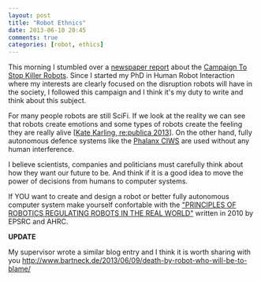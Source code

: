 ```yaml
---
layout: post
title: "Robot Ethnics"
date: 2013-06-10 20:45
comments: true
categories: [robot, ethics]
---
```

This morning I stumbled over a [newspaper report](http://www.stuff.co.nz/the-press/technology/8740534/Terminator-like-killer-robots-worry-UN) about the [Campaign To Stop Killer Robots](http://www.stopkillerrobots.org). Since I started my PhD in Human Robot Interaction where my interests are clearly focused on the disruption robots will have in the society, I followed this campaign and I think it's my duty to write and think about this subject. 

For many people robots are still SciFi. If we look at the reality we can see that robots create emotions and some types of robots create the feeling they are really alive [[Kate Karling, re:publica 2013](http://www.youtube.com/watch?v=gozSLhUwi48)]. On the other hand, fully autonomous defence systems like the [Phalanx CIWS](http://en.wikipedia.org/wiki/Phalanx_CIWS) are used without any human interference.

I believe scientists, companies and politicians must carefully think about how they want our future to be. And think if it is a good idea to move the power of decisions from humans to computer systems. 

If YOU want to create and design a robot or better fully autonomous computer system make yourself confortable with the ["PRINCIPLES OF ROBOTICS REGULATING ROBOTS IN THE REAL WORLD"](http://www.epsrc.ac.uk/research/ourportfolio/themes/engineering/activities/Pages/principlesofrobotics.aspx) written in 2010 by EPSRC and AHRC.

**UPDATE**

My supervisor wrote a similar blog entry and I think it is worth sharing with you http://www.bartneck.de/2013/06/09/death-by-robot-who-will-be-to-blame/
